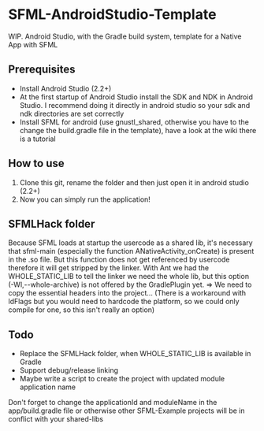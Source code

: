 # SFML-AndroidStudio-Template
WIP. Android Studio, with the Gradle build system, template for a Native App with SFML

## Prerequisites
* Install Android Studio (2.2+)
* At the first startup of Android Studio install the SDK and NDK in Android Studio. I recommend doing it directly in android studio so your sdk and ndk directories are set correctly
* Install SFML for android (use gnustl_shared, otherwise you have to the change the build.gradle file in the template), have a look at the wiki there is a tutorial

## How to use
1. Clone this git, rename the folder and then just open it in android studio (2.2+)
2. Now you can simply run the application!

## SFMLHack folder
Because SFML loads at startup the usercode as a shared lib, it's necessary that sfml-main (especially the function ANativeActivity\_onCreate) is present in the .so file. But this function does not get referenced by usercode therefore it will get stripped by the linker. With Ant we had the WHOLE\_STATIC\_LIB to tell the linker we need the whole lib, but this option (-Wl,--whole-archive) is not offered by the GradlePlugin yet. => We need to copy the essential headers into the project...
(There is a workaround with ldFlags but you would need to hardcode the platform, so we could only compile for one, so this isn't really an option)

## Todo
* Replace the SFMLHack folder, when WHOLE\_STATIC\_LIB is available in Gradle
* Support debug/release linking
* Maybe write a script to create the project with updated module application name

Don't forget to change the applicationId and moduleName in the app/build.gradle file or otherwise other SFML-Example projects will be in conflict with your shared-libs
